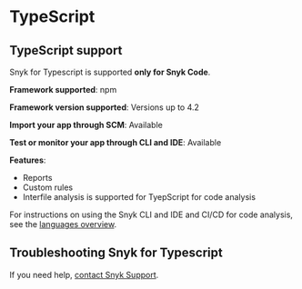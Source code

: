 # TypeScript

## TypeScript support

Snyk for Typescript is supported **only for Snyk Code**.

**Framework supported**: npm

**Framework version supported**: Versions up to 4.2

**Import your app through SCM**: Available

**Test or monitor your app through CLI and IDE**: Available

**Features**:&#x20;

* Reports
* Custom rules
* Interfile analysis is supported for TyepScript for code analysis

For instructions on using the Snyk CLI and IDE and CI/CD for code analysis, see the [languages overview](./).

## Troubleshooting Snyk for Typescript <a href="#troubleshooting" id="troubleshooting"></a>

If you need help, [contact Snyk Support](https://support.snyk.io/hc/en-us).
